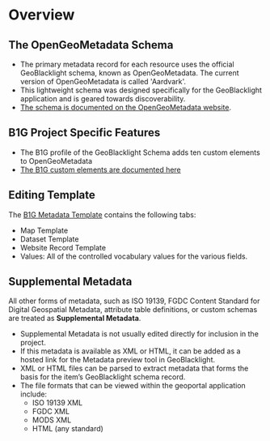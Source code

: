 # Overview

## The OpenGeoMetadata Schema
- The primary metadata record for each resource uses the official GeoBlacklight schema, known as OpenGeoMetadata. The current version of OpenGeoMetadata is called 'Aardvark'. 
- This lightweight schema was designed specifically for the GeoBlacklight application and is geared towards discoverability. 
- [The schema is documented on the OpenGeoMetadata website](https://opengeometadata.org).


## B1G Project Specific Features
- The B1G profile of the GeoBlacklight Schema adds ten custom elements to OpenGeoMetadata
- [The B1G custom elements are documented here](b1g-custom-elements.md)

## Editing Template
The [B1G Metadata Template](https://z.umn.edu/b1g-template) contains the following tabs:
- Map Template
- Dataset Template
- Website Record Template
- Values: All of the controlled vocabulary values for the various fields.


## Supplemental Metadata
All other forms of metadata, such as ISO 19139, FGDC Content Standard for Digital Geospatial Metadata, attribute table definitions, or custom schemas are treated as **Supplemental Metadata**.
- Supplemental Metadata is not usually edited directly for inclusion in the project.
- If this metadata is available as XML or HTML, it can be added as a hosted link for the Metadata preview tool in GeoBlacklight.
- XML or HTML files can be parsed to extract metadata that forms the basis for the item’s GeoBlacklight schema record.
- The file formats that can be viewed within the geoportal application include:
    - ISO 19139 XML
    - FGDC XML
    - MODS XML
    - HTML (any standard)

